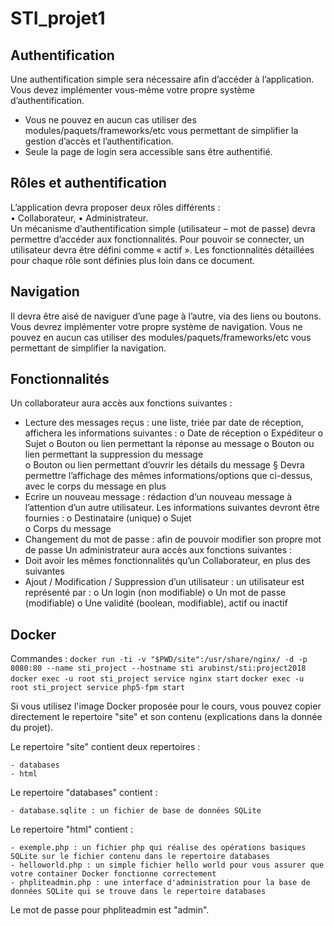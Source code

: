 # STI_projet1


## Authentification 

Une authentification simple sera nécessaire afin d’accéder à l’application. Vous devez implémenter 
vous-même votre propre système d’authentification.  
- Vous  ne  pouvez  en  aucun  cas  utiliser  des  modules/paquets/frameworks/etc  vous 
permettant de simplifier la gestion d’accès et l’authentification.  
- Seule la page de login sera accessible sans être authentifié. 

## Rôles et authentification 

L’application devra proposer deux rôles différents :  
• Collaborateur, 
• Administrateur.  
Un mécanisme d’authentification simple (utilisateur – mot de passe) devra permettre d’accéder aux 
fonctionnalités. Pour pouvoir se connecter, un utilisateur devra être défini comme « actif ». 
Les fonctionnalités détaillées pour chaque rôle sont définies plus loin dans ce document. 

## Navigation 

Il devra être aisé de naviguer d’une page à l’autre, via des liens ou boutons. 
Vous  devrez  implémenter  votre  propre  système  de  navigation.  Vous  ne  pouvez  en  aucun  cas 
utiliser des modules/paquets/frameworks/etc vous permettant de simplifier la navigation. 

## Fonctionnalités 

Un collaborateur aura accès aux fonctions suivantes : 
- Lecture des messages reçus : une liste, triée par date de réception, affichera les informations 
suivantes : 
o Date de réception 
o Expéditeur 
o Sujet 
o Bouton ou lien permettant la réponse au message 
o Bouton ou lien permettant la suppression du message  
o Bouton ou lien permettant d’ouvrir les détails du message 
§ Devra permettre l’affichage des mêmes informations/options que ci-dessus, 
avec le corps du message en plus 
- Ecrire un nouveau message : rédaction d’un nouveau message à l’attention d’un autre 
utilisateur. Les informations suivantes devront être fournies : 
o Destinataire (unique) 
o Sujet  
o Corps du message 
- Changement du mot de passe : afin de pouvoir modifier son propre mot de passe 
Un administrateur aura accès aux fonctions suivantes : 
- Doit avoir les mêmes fonctionnalités qu’un Collaborateur, en plus des suivantes 
- Ajout / Modification / Suppression d’un utilisateur : un utilisateur est représenté par : 
o Un login (non modifiable) 
o Un mot de passe (modifiable) 
o Une validité (boolean, modifiable), actif ou inactif 

## Docker

Commandes :
`docker run -ti -v "$PWD/site":/usr/share/nginx/ -d -p 8080:80 --name sti_project --hostname sti arubinst/sti:project2018`
`docker exec -u root sti_project service nginx start`
`docker exec -u root sti_project service php5-fpm start`

Si vous utilisez l'image Docker proposée pour le cours, vous pouvez copier directement le repertoire "site" et son contenu (explications dans la donnée du projet).

Le repertoire "site" contient deux repertoires :

    - databases
    - html

Le repertoire "databases" contient :

    - database.sqlite : un fichier de base de données SQLite

Le repertoire "html" contient :

    - exemple.php : un fichier php qui réalise des opérations basiques SQLite sur le fichier contenu dans le repertoire databases
    - helloworld.php : un simple fichier hello world pour vous assurer que votre container Docker fonctionne correctement
    - phpliteadmin.php : une interface d'administration pour la base de données SQLite qui se trouve dans le repertoire databases

Le mot de passe pour phpliteadmin est "admin".
